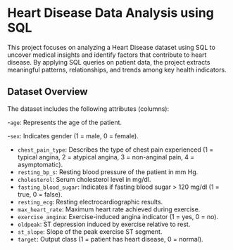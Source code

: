 # Heart Disease Data Analysis using SQL
This project focuses on analyzing a Heart Disease dataset using SQL to uncover medical insights and identify factors that contribute to heart disease.
By applying SQL queries on patient data, the project extracts meaningful patterns, relationships, and trends among key health indicators.
## Dataset Overview

The dataset includes the following attributes (columns):

-`age`: Represents the age of the patient.

-`sex`: Indicates gender (1 = male, 0 = female).
- `chest_pain_type`: Describes the type of chest pain experienced (1 = typical angina, 2 = atypical angina, 3 = non-anginal pain, 4 = asymptomatic).
- `resting_bp_s`: Resting blood pressure of the patient in mm Hg.
- `cholesterol`: Serum cholesterol level in mg/dl.
- `fasting_blood_sugar`: Indicates if fasting blood sugar > 120 mg/dl (1 = true, 0 = false).
- `resting_ecg`: Resting electrocardiographic results.
- `max_heart_rate`: Maximum heart rate achieved during exercise.
- `exercise_angina`: Exercise-induced angina indicator (1 = yes, 0 = no).
- `oldpeak`: ST depression induced by exercise relative to rest.
- `st_slope`: Slope of the peak exercise ST segment.
- `target`: Output class (1 = patient has heart disease, 0 = normal).
